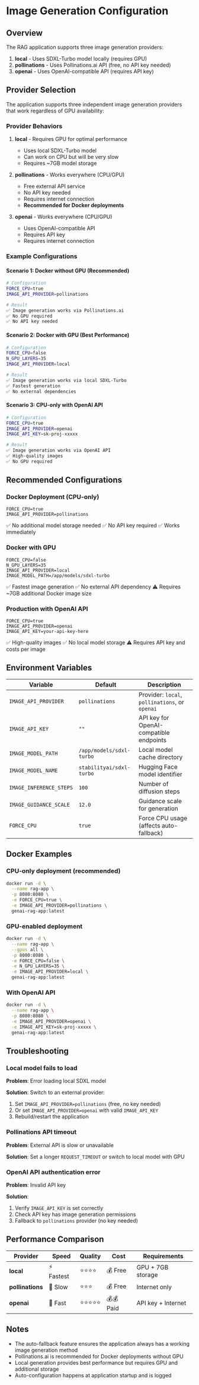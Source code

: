 # Image Generation Configuration

## Overview

The RAG application supports three image generation providers:
1. **local** - Uses SDXL-Turbo model locally (requires GPU)
2. **pollinations** - Uses Pollinations.ai API (free, no API key needed)
3. **openai** - Uses OpenAI-compatible API (requires API key)

## Provider Selection

The application supports three independent image generation providers that work regardless of GPU availability:

### Provider Behaviors

1. **local** - Requires GPU for optimal performance
   - Uses local SDXL-Turbo model
   - Can work on CPU but will be very slow
   - Requires ~7GB model storage

2. **pollinations** - Works everywhere (CPU/GPU)
   - Free external API service
   - No API key needed
   - Requires internet connection
   - **Recommended for Docker deployments**

3. **openai** - Works everywhere (CPU/GPU)
   - Uses OpenAI-compatible API
   - Requires API key
   - Requires internet connection

### Example Configurations

#### Scenario 1: Docker without GPU (Recommended)
```bash
# Configuration
FORCE_CPU=true
IMAGE_API_PROVIDER=pollinations

# Result
✅ Image generation works via Pollinations.ai
✅ No GPU required
✅ No API key needed
```

#### Scenario 2: Docker with GPU (Best Performance)
```bash
# Configuration
FORCE_CPU=false
N_GPU_LAYERS=35
IMAGE_API_PROVIDER=local

# Result
✅ Image generation works via local SDXL-Turbo
✅ Fastest generation
✅ No external dependencies
```

#### Scenario 3: CPU-only with OpenAI API
```bash
# Configuration
FORCE_CPU=true
IMAGE_API_PROVIDER=openai
IMAGE_API_KEY=sk-proj-xxxxx

# Result
✅ Image generation works via OpenAI API
✅ High-quality images
✅ No GPU required
```

## Recommended Configurations

### Docker Deployment (CPU-only)
```env
FORCE_CPU=true
IMAGE_API_PROVIDER=pollinations
```
✅ No additional model storage needed
✅ No API key required
✅ Works immediately

### Docker with GPU
```env
FORCE_CPU=false
N_GPU_LAYERS=35
IMAGE_API_PROVIDER=local
IMAGE_MODEL_PATH=/app/models/sdxl-turbo
```
✅ Fastest image generation
✅ No external API dependency
⚠️ Requires ~7GB additional Docker image size

### Production with OpenAI API
```env
FORCE_CPU=true
IMAGE_API_PROVIDER=openai
IMAGE_API_KEY=your-api-key-here
```
✅ High-quality images
✅ No local model storage
⚠️ Requires API key and costs per image

## Environment Variables

| Variable | Default | Description |
|----------|---------|-------------|
| `IMAGE_API_PROVIDER` | `pollinations` | Provider: `local`, `pollinations`, or `openai` |
| `IMAGE_API_KEY` | `""` | API key for OpenAI-compatible endpoints |
| `IMAGE_MODEL_PATH` | `/app/models/sdxl-turbo` | Local model cache directory |
| `IMAGE_MODEL_NAME` | `stabilityai/sdxl-turbo` | Hugging Face model identifier |
| `IMAGE_INFERENCE_STEPS` | `100` | Number of diffusion steps |
| `IMAGE_GUIDANCE_SCALE` | `12.0` | Guidance scale for generation |
| `FORCE_CPU` | `true` | Force CPU usage (affects auto-fallback) |

## Docker Examples

### CPU-only deployment (recommended)
```bash
docker run -d \
  --name rag-app \
  -p 8080:8080 \
  -e FORCE_CPU=true \
  -e IMAGE_API_PROVIDER=pollinations \
  genai-rag-app:latest
```

### GPU-enabled deployment
```bash
docker run -d \
  --name rag-app \
  --gpus all \
  -p 8080:8080 \
  -e FORCE_CPU=false \
  -e N_GPU_LAYERS=35 \
  -e IMAGE_API_PROVIDER=local \
  genai-rag-app:latest
```

### With OpenAI API
```bash
docker run -d \
  --name rag-app \
  -p 8080:8080 \
  -e IMAGE_API_PROVIDER=openai \
  -e IMAGE_API_KEY=sk-proj-xxxxx \
  genai-rag-app:latest
```

## Troubleshooting

### Local model fails to load
**Problem**: Error loading local SDXL model

**Solution**: Switch to an external provider:
1. Set `IMAGE_API_PROVIDER=pollinations` (free, no key needed)
2. Or set `IMAGE_API_PROVIDER=openai` with valid `IMAGE_API_KEY`
3. Rebuild/restart the application

### Pollinations API timeout
**Problem**: External API is slow or unavailable

**Solution**: Set a longer `REQUEST_TIMEOUT` or switch to local model with GPU

### OpenAI API authentication error
**Problem**: Invalid API key

**Solution**: 
1. Verify `IMAGE_API_KEY` is set correctly
2. Check API key has image generation permissions
3. Fallback to `pollinations` provider (no key needed)

## Performance Comparison

| Provider | Speed | Quality | Cost | Requirements |
|----------|-------|---------|------|--------------|
| **local** | ⚡ Fastest | ⭐⭐⭐⭐ | 💰 Free | GPU + 7GB storage |
| **pollinations** | 🐢 Slow | ⭐⭐⭐ | 💰 Free | Internet only |
| **openai** | 🚀 Fast | ⭐⭐⭐⭐⭐ | 💰💰 Paid | API key + Internet |

## Notes

- The auto-fallback feature ensures the application always has a working image generation method
- Pollinations.ai is recommended for Docker deployments without GPU
- Local generation provides best performance but requires GPU and additional storage
- Auto-configuration happens at application startup and is logged

